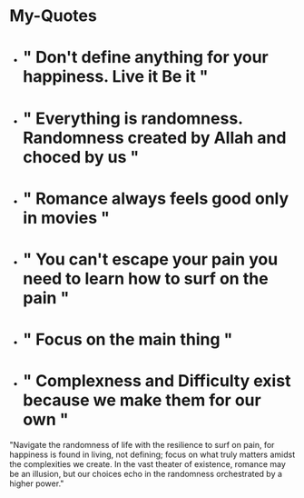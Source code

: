 # My-Quotes

- # " Don't define anything for your happiness. Live it Be it "
- # " Everything is randomness. Randomness created by Allah and choced by us "
- # " Romance always feels good only in movies "
- # " You can't escape your pain you need to learn how to surf on the pain "
- # " Focus on the main thing " 
- # " Complexness and Difficulty exist because we make them for our own "

"Navigate the randomness of life with the resilience to surf on pain, for happiness is found in living, not defining; focus on what truly matters amidst the complexities we create. In the vast theater of existence, romance may be an illusion, but our choices echo in the randomness orchestrated by a higher power."
